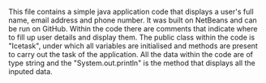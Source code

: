 This file contains a simple java application code that displays a user's full name, email address and phone number.
It was built on NetBeans and can be run on GitHub.
Within the code there are comments that indicate where to fill up user details and display them.
The public class within the code is "Icetask", under which all variables are initialised and methods are present to carry out the task of the application.
All the data within the code are of type string and the "System.out.println" is the method that displays all the inputed data.
